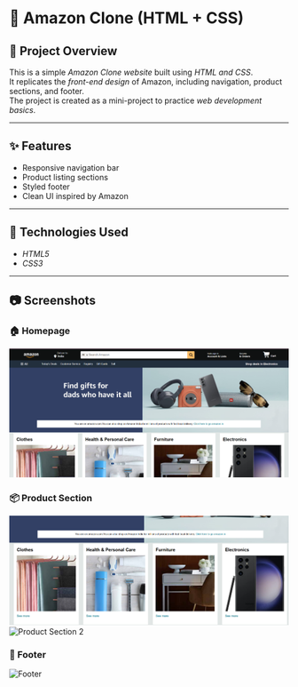 # 🛒 Amazon Clone (HTML + CSS)

## 📌 Project Overview
This is a simple *Amazon Clone website* built using *HTML and CSS*.  
It replicates the *front-end design* of Amazon, including navigation, product sections, and footer.  
The project is created as a mini-project to practice *web development basics*.

---

## ✨ Features
- Responsive navigation bar  
- Product listing sections  
- Styled footer  
- Clean UI inspired by Amazon  

---

## 🚀 Technologies Used
- *HTML5*  
- *CSS3*  

---
## 📷 Screenshots

### 🏠 Homepage
![Homepage](https://github.com/Rakesh-183/Amazon_clone/blob/main/SS%20homepage.png.png)

### 📦 Product Section
![Product Section 1](https://github.com/Rakesh-183/Amazon_clone/blob/main/SS%20product%20section%201.png.png)
![Product Section 2](images/screenshot2.png)

### 📑 Footer
![Footer](images/screenshot3.png)
   
